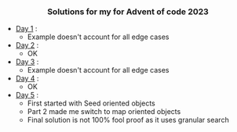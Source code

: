 <h3 align="center">Solutions for my for Advent of code 2023</h3>

- [Day 1](https://github.com/ctessierpiart/AdventOfCode-2023/blob/main/Day01/Solve.py) : 
    - Example doesn't account for all edge cases
- [Day 2](https://github.com/ctessierpiart/AdventOfCode-2023/blob/main/Day02/Solve.py) :
    - OK
- [Day 3](https://github.com/ctessierpiart/AdventOfCode-2023/blob/main/Day03/Solve.py) :
    - Example doesn't account for all edge cases
- [Day 4](https://github.com/ctessierpiart/AdventOfCode-2023/blob/main/Day04/Solve.py) :
    - OK
- [Day 5](https://github.com/ctessierpiart/AdventOfCode-2023/blob/main/Day05/Solve.py) :
    - First started with Seed oriented objects
    - Part 2 made me switch to map oriented objects
    - Final solution is not 100% fool proof as it uses granular search
